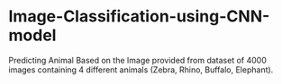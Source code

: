 # Image-Classification-using-CNN-model
Predicting Animal Based on the Image provided from dataset of 4000 images containing 4 different animals (Zebra, Rhino, Buffalo, Elephant).
